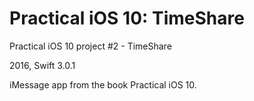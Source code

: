 # Practical iOS 10: TimeShare
Practical iOS 10 project #2 - TimeShare

2016, Swift 3.0.1

iMessage app from the book Practical iOS 10. 
